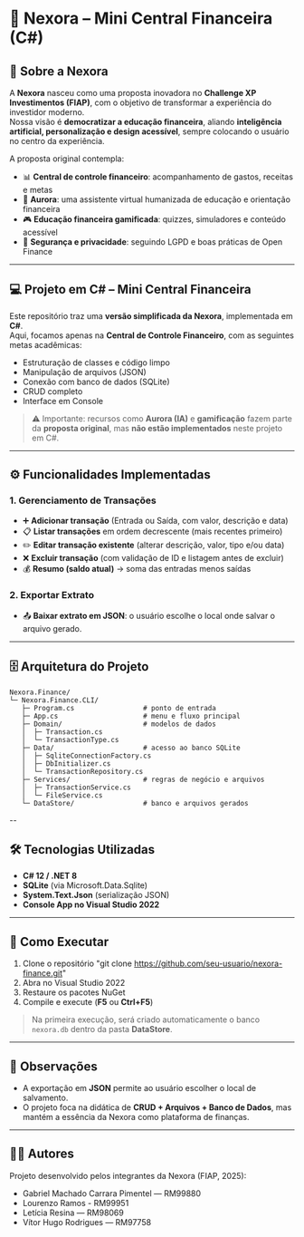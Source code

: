 ﻿# 💜 Nexora – Mini Central Financeira (C#)

## 📖 Sobre a Nexora
A **Nexora** nasceu como uma proposta inovadora no **Challenge XP Investimentos (FIAP)**, com o objetivo de transformar a experiência do investidor moderno.  
Nossa visão é **democratizar a educação financeira**, aliando **inteligência artificial, personalização e design acessível**, sempre colocando o usuário no centro da experiência.

A proposta original contempla:
- 📊 **Central de controle financeiro**: acompanhamento de gastos, receitas e metas  
- 🤖 **Aurora**: uma assistente virtual humanizada de educação e orientação financeira  
- 🎮 **Educação financeira gamificada**: quizzes, simuladores e conteúdo acessível  
- 🔐 **Segurança e privacidade**: seguindo LGPD e boas práticas de Open Finance  

---

## 💻 Projeto em C# – Mini Central Financeira

Este repositório traz uma **versão simplificada da Nexora**, implementada em **C#**.  
Aqui, focamos apenas na **Central de Controle Financeiro**, com as seguintes metas acadêmicas:

- Estruturação de classes e código limpo  
- Manipulação de arquivos (JSON)  
- Conexão com banco de dados (SQLite)  
- CRUD completo  
- Interface em Console  

> ⚠️ Importante: recursos como **Aurora (IA)** e **gamificação** fazem parte da **proposta original**, mas **não estão implementados** neste projeto em C#.  

---

## ⚙️ Funcionalidades Implementadas

### 1. Gerenciamento de Transações
- ➕ **Adicionar transação** (Entrada ou Saída, com valor, descrição e data)  
- 📋 **Listar transações** em ordem decrescente (mais recentes primeiro)  
- ✏️ **Editar transação existente** (alterar descrição, valor, tipo e/ou data)  
- ❌ **Excluir transação** (com validação de ID e listagem antes de excluir)  
- 💰 **Resumo (saldo atual)** → soma das entradas menos saídas  

### 2. Exportar Extrato
- 📤 **Baixar extrato em JSON**: o usuário escolhe o local onde salvar o arquivo gerado.

---

## 🗄️ Arquitetura do Projeto

```plaintext
Nexora.Finance/
└─ Nexora.Finance.CLI/
   ├─ Program.cs                 # ponto de entrada
   ├─ App.cs                     # menu e fluxo principal
   ├─ Domain/                    # modelos de dados
   │  ├─ Transaction.cs
   │  └─ TransactionType.cs
   ├─ Data/                      # acesso ao banco SQLite
   │  ├─ SqliteConnectionFactory.cs
   │  ├─ DbInitializer.cs
   │  └─ TransactionRepository.cs
   ├─ Services/                  # regras de negócio e arquivos
   │  ├─ TransactionService.cs
   │  └─ FileService.cs
   └─ DataStore/                 # banco e arquivos gerados
```
--

## 🛠️ Tecnologias Utilizadas

- **C# 12 / .NET 8**  
- **SQLite** (via Microsoft.Data.Sqlite)  
- **System.Text.Json** (serialização JSON)  
- **Console App no Visual Studio 2022**  

---

## 🚀 Como Executar

1. Clone o repositório "git clone https://github.com/seu-usuario/nexora-finance.git"
2. Abra no Visual Studio 2022  
3. Restaure os pacotes NuGet  
4. Compile e execute (**F5** ou **Ctrl+F5**)  

> Na primeira execução, será criado automaticamente o banco `nexora.db` dentro da pasta **DataStore**.

---

## 📌 Observações

- A exportação em **JSON** permite ao usuário escolher o local de salvamento.  
- O projeto foca na didática de **CRUD + Arquivos + Banco de Dados**, mas mantém a essência da Nexora como plataforma de finanças.  

---
## 👨‍💻 Autores

Projeto desenvolvido pelos integrantes da Nexora (FIAP, 2025):
- Gabriel Machado Carrara Pimentel — RM99880
- Lourenzo Ramos - RM99951
- Letícia Resina — RM98069
- Vítor Hugo Rodrigues — RM97758